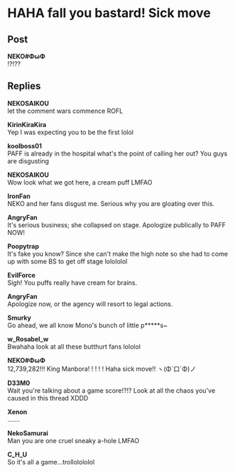 # HAHA fall you bastard! Sick move
## Post
**NEKO#ΦωΦ**<br>
!?!??


## Replies
**NEKOSAIKOU**<br>
let the comment wars commence ROFL

**KirinKiraKira**<br>
Yep I was expecting you to be the first lolol

**koolboss01**<br>
PAFF is already in the hospital what's the point of calling her out? You guys are disgusting

**NEKOSAIKOU**<br>
Wow look what we got here, a cream puff LMFAO

**IronFan**<br>
NEKO and her fans disgust me. Serious why you are gloating over this.

**AngryFan**<br>
It's serious business; she collapsed on stage. Apologize publically to PAFF NOW!

**Poopytrap**<br>
It's fake you know? Since she can't make the high note so she had to come up with some BS to get off stage lolololol

**EvilForce**<br>
Sigh! You puffs really have cream for brains.

**AngryFan**<br>
Apologize now, or the agency will resort to legal actions.

**Smurky**<br>
Go ahead, we all know Mono's bunch of little p\*\*\*\*\*s~

**w_Rosabel_w**<br>
Bwahaha look at all these butthurt fans lololol

**NEKO#ΦωΦ**<br>
12,739,282!!! King Manbora! ! ! ! ! Haha sick move!! ヽ(Φˋ口ˊΦ)ノ

**D33M0**<br>
Wait you're talking about a game score!?!? Look at all the chaos you've caused in this thread XDDD

**Xenon**<br>
.......

**NekoSamurai**<br>
Man you are one cruel sneaky a-hole LMFAO

**C_H_U**<br>
So it's all a game...trollolololol

